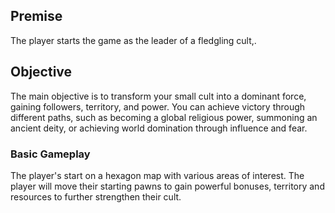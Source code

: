 ## Premise
The player starts the game as the leader of a fledgling cult,.

## Objective
The main objective is to transform your small cult into a dominant force, gaining followers, territory, and power. You can achieve victory through different paths, such as becoming a global religious power, summoning an ancient deity, or achieving world domination through influence and fear.


### Basic Gameplay

The player's start on a hexagon map with various areas of interest. The player will move their starting pawns to gain powerful bonuses, territory and resources to further strengthen their cult.